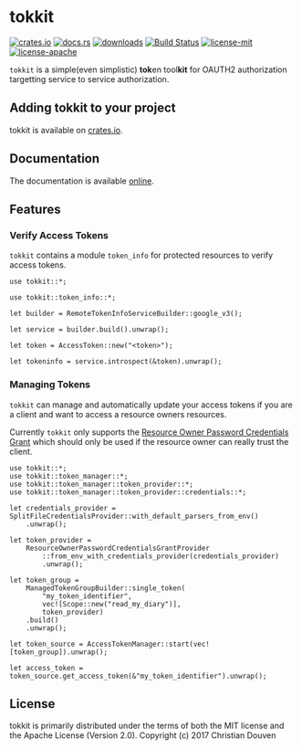 # tokkit

[![crates.io](https://img.shields.io/crates/v/tokkit.svg)](https://crates.io/crates/tokkit) [![docs.rs](https://docs.rs/tokkit/badge.svg)](https://docs.rs/tokkit) [![downloads](https://img.shields.io/crates/d/tokkit.svg)](https://crates.io/crates/tokkit) [![Build Status](https://travis-ci.org/chridou/tokkit.svg?branch=master)](https://travis-ci.org/chridou/tokkit) [![license-mit](http://img.shields.io/badge/license-MIT-blue.svg)](https://github.com/chridou/tokkit/blob/master/LICENSE-MIT) [![license-apache](http://img.shields.io/badge/license-APACHE-blue.svg)](https://github.com/chridou/tokkit/blob/master/LICENSE-APACHE)

`tokkit` is a simple(even simplistic) **tok**en tool**kit** for OAUTH2 authorization
targetting service to service authorization.

## Adding tokkit to your project

tokkit is available on [crates.io](https://crates.io/crates/tokkit).

## Documentation

The documentation is available [online](https://docs.rs/tokkit).

## Features

### Verify Access Tokens

`tokkit` contains a module `token_info` for protected resources to verify access tokens.

```rust,no_run
use tokkit::*;

use tokkit::token_info::*;

let builder = RemoteTokenInfoServiceBuilder::google_v3();

let service = builder.build().unwrap();

let token = AccessToken::new("<token>");

let tokeninfo = service.introspect(&token).unwrap();
```

### Managing Tokens

`tokkit` can manage and automatically update your access tokens if you
are a client and want to access a resource owners resources.

Currently `tokkit` only supports the
[Resource Owner Password Credentials Grant](https://tools.ietf.org/html/rfc6749#section-4.3)
which should only be used if the resource owner can really trust the client.

```rust,no_run
use tokkit::*;
use tokkit::token_manager::*;
use tokkit::token_manager::token_provider::*;
use tokkit::token_manager::token_provider::credentials::*;

let credentials_provider = SplitFileCredentialsProvider::with_default_parsers_from_env()
    .unwrap();

let token_provider =
    ResourceOwnerPasswordCredentialsGrantProvider
        ::from_env_with_credentials_provider(credentials_provider)
        .unwrap();

let token_group =
    ManagedTokenGroupBuilder::single_token(
        "my_token_identifier", 
        vec![Scope::new("read_my_diary")], 
        token_provider)
    .build()
    .unwrap();

let token_source = AccessTokenManager::start(vec![token_group]).unwrap();

let access_token = token_source.get_access_token(&"my_token_identifier").unwrap();
```

## License

tokkit is primarily distributed under the terms of
both the MIT license and the Apache License (Version 2.0).
Copyright (c) 2017 Christian Douven